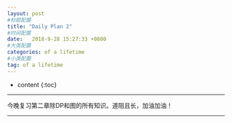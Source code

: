 ```yaml
---
layout: post
#标题配置
title: "Daily Plan 2"
#时间配置
date:   2018-9-28 15:27:33 +0800
#大类配置
categories: of a lifetime
#小类配置
tag: of a lifetime
---
```


* content
{:toc}
 


----------



今晚复习第二章除DP和图的所有知识。道阻且长，加油加油！

----------